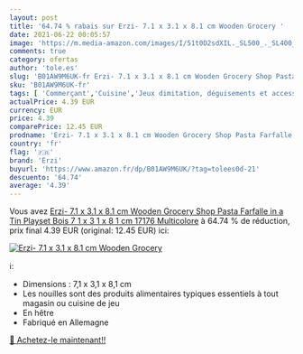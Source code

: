 ```yaml
---
layout: post
title: '64.74 % rabais sur Erzi- 7.1 x 3.1 x 8.1 cm Wooden Grocery '
date: 2021-06-22 00:05:57
image: 'https://m.media-amazon.com/images/I/51t0D2sdXIL._SL500_._SL400_.jpg'
comments: true
category: ofertas
author: 'tole.es'
slug: 'B01AW9M6UK-fr Erzi- 7.1 x 3.1 x 8.1 cm Wooden Grocery Shop Pasta...'
sku: 'B01AW9M6UK-fr'
tags: [ 'Commerçant','Cuisine','Jeux dimitation, déguisements et accessoires','Jeux et Jouets','Jeux et jouets','erzi', ]
actualPrice: 4.39 EUR
currency: EUR
price: 4.39
comparePrice: 12.45 EUR
prodname: 'Erzi- 7.1 x 3.1 x 8.1 cm Wooden Grocery Shop Pasta Farfalle in a Tin Playset Bois 7 1 x 3 1 x 8 1 cm  17176  Multicolore'
country: 'fr'
flag: '🇫🇷'
brand: 'Erzi'
buyurl: 'https://www.amazon.fr/dp/B01AW9M6UK/?tag=tolees0d-21'
descuento: '64.74'
average: '4.39'
---
```


Vous avez [Erzi- 7.1 x 3.1 x 8.1 cm Wooden Grocery Shop Pasta Farfalle in a Tin Playset Bois 7 1 x 3 1 x 8 1 cm  17176  Multicolore](https://www.amazon.fr/dp/B01AW9M6UK/?tag=tolees0d-21)  à  64.74 % de réduction, prix final  4.39 EUR (original: 12.45 EUR) ici:

[![Erzi- 7.1 x 3.1 x 8.1 cm Wooden Grocery ](https://m.media-amazon.com/images/I/51t0D2sdXIL._SL500_._SL400_.jpg)](https://www.amazon.fr/dp/B01AW9M6UK/?tag=tolees0d-21)

ℹ️:

- Dimensions : 7,1 x 3,1 x 8,1 cm
- Les nouilles sont des produits alimentaires typiques essentiels à tout magasin ou cuisine de jeu
- En hêtre
- Fabriqué en Allemagne

[🛒 Achetez-le maintenant!!](https://www.amazon.fr/dp/B01AW9M6UK/?tag=tolees0d-21)

